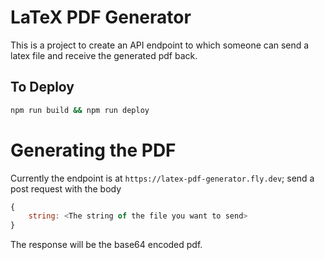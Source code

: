 # LaTeX PDF Generator

This is a project to create an API endpoint to which someone can send a latex file and receive the generated pdf back.

## To Deploy

```bash
npm run build && npm run deploy
```

# Generating the PDF

Currently the endpoint is at `https://latex-pdf-generator.fly.dev`; send a post request with the body

```js
{
	string: <The string of the file you want to send>
}
```

The response will be the base64 encoded pdf.
